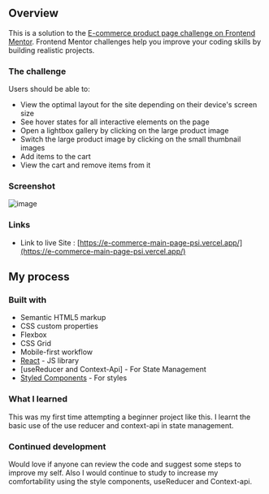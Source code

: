 
## Overview

This is a solution to the [E-commerce product page challenge on Frontend Mentor](https://www.frontendmentor.io/challenges/ecommerce-product-page-UPsZ9MJp6). Frontend Mentor challenges help you improve your coding skills by building realistic projects.

### The challenge

Users should be able to:

- View the optimal layout for the site depending on their device's screen size
- See hover states for all interactive elements on the page
- Open a lightbox gallery by clicking on the large product image
- Switch the large product image by clicking on the small thumbnail images
- Add items to the cart
- View the cart and remove items from it

### Screenshot

![image](https://user-images.githubusercontent.com/101146885/195325491-70ad6d9a-6da4-46be-a551-e8e61de09c79.png)

### Links

- Link to live Site : [https://e-commerce-main-page-psi.vercel.app/](https://e-commerce-main-page-psi.vercel.app/)

## My process

### Built with

- Semantic HTML5 markup
- CSS custom properties
- Flexbox
- CSS Grid
- Mobile-first workflow
- [React](https://reactjs.org/) - JS library
- [useReducer and Context-Api] - For State Management
- [Styled Components](https://styled-components.com/) - For styles


### What I learned
This was my first time attempting a beginner project like this.
I learnt the basic use of the use reducer and context-api in state management.

### Continued development

Would love if anyone can review the code and suggest some steps to improve my self. Also I would continue to study to increase my comfortability using the style components, useReducer and Context-api.
